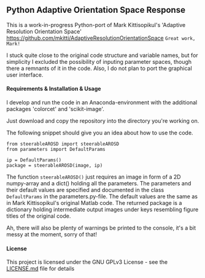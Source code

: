 ## Python Adaptive Orientation Space Response
This is a work-in-progress Python-port of Mark Kittisopikul's 
'Adaptive Resolution Orientation Space' 
https://github.com/mkitti/AdaptiveResolutionOrientationSpace
``Great work, Mark!``

I stuck quite close to the original code structure and variable names, but for 
simplicity I excluded the possibility of inputing parameter spaces, though
there a remnants of it in the code. Also, I do not plan to port the graphical
user interface.




#### Requirements & Installation & Usage
I develop and run the code in an Anaconda-environment with the 
additional packages 'colorcet' and 'scikit-image'.


Just download and copy the repository into the directory you're working on.

The following snippet should give you an idea about how to use the code.
````
from steerableAROSD import steerableAROSD
from parameters import DefaultParams

ip = DefaultParams()
package = steerableAROSD(image, ip)
````
The function ``steerableAROSD()`` just requires an image in form of a 2D 
numpy-array and a dict() holding all the parameters. The parameters and their
default values are specified and documented in the class ``DefaultParams`` in
the parameters.py-file. The default values are the same as in 
Mark Kittisopikul's original Matlab code. The returned package is a dictionary
holding intermediate output images under keys resembling figure titles of the
original code.

Ah, there will also be plenty of warnings be printed to the console, it's a bit
messy at the moment, sorry of that!


#### License

This project is licensed under the GNU GPLv3 License - see the [LICENSE.md](LICENSE.md) file for details

